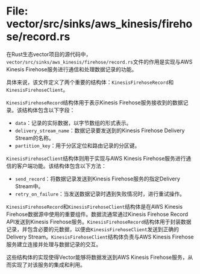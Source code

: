 # File: vector/src/sinks/aws_kinesis/firehose/record.rs

在Rust生态vector项目的源代码中，`vector/src/sinks/aws_kinesis/firehose/record.rs`文件的作用是实现与AWS Kinesis Firehose服务进行通信和处理数据记录的功能。

具体来说，该文件定义了两个重要的结构体：`KinesisFirehoseRecord`和`KinesisFirehoseClient`。

`KinesisFirehoseRecord`结构体用于表示Kinesis Firehose服务接收到的数据记录。该结构体包含以下字段：
- `data`：记录的实际数据，以字节数组的形式表示。
- `delivery_stream_name`：数据记录要发送到的Kinesis Firehose Delivery Stream的名称。
- `partition_key`：用于分区定位和路由记录的分区键。

`KinesisFirehoseClient`结构体则用于实现与AWS Kinesis Firehose服务进行通信的客户端功能。该结构体包含以下方法：
- `send_record`：将数据记录发送到Kinesis Firehose服务的指定Delivery Stream中。
- `retry_on_failure`：当发送数据记录时遇到失败情况时，进行重试操作。

`KinesisFirehoseRecord`和`KinesisFirehoseClient`结构体是在AWS Kinesis Firehose数据源中使用的重要组件。数据流通常通过Kinesis Firehose Record API发送到Kinesis Firehose服务。`KinesisFirehoseRecord`结构体用于封装数据记录，并包含必要的元数据，以便由`KinesisFirehoseClient`发送到正确的Delivery Stream。`KinesisFirehoseClient`结构体负责与AWS Kinesis Firehose服务建立连接并处理与数据记录的交互。

这些结构体的实现使得Vector能够将数据发送到AWS Kinesis Firehose服务，从而实现了对该服务的集成和利用。

